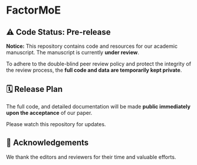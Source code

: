 # FactorMoE
## ⚠️ Code Status: Pre-release

**Notice:** This repository contains code and resources for our academic manuscript. The manuscript is currently **under review**.

To adhere to the double-blind peer review policy and protect the integrity of the review process, the **full code and data are temporarily kept private**.

## 🗓️ Release Plan

The full code, and detailed documentation will be made **public immediately upon the acceptance** of our paper.

Please watch this repository for updates.

## 🙏 Acknowledgements
We thank the editors and reviewers for their time and valuable efforts.
